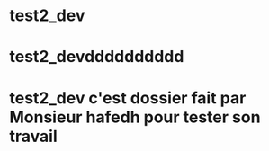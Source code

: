# test2_dev
# test2_devdddddddddd
# test2_dev c'est dossier fait par Monsieur hafedh pour tester son travail
